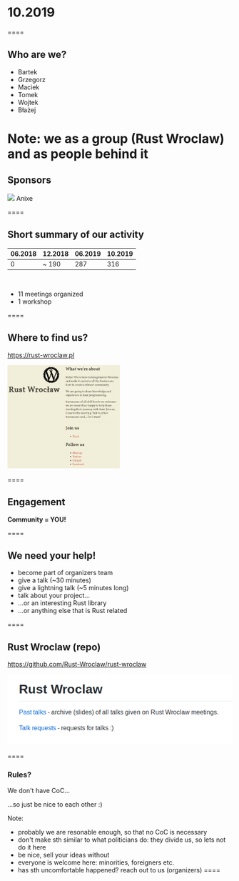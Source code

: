# 10.2019
====

## Who are we?

* Bartek
* Grzegorz 
* Maciek
* Tomek
* Wojtek
* Błażej

Note:
we as a group (Rust Wroclaw)
and as people behind it
====

## Sponsors 

<img src="https://www.anixe.pl/images/logo_dark.svg" style="border:none;"></img>
Anixe

====

## Short summary of our activity

|06.2018 | 12.2018 | 06.2019 | 10.2019 |
|--------|---------|---------|---------|
| 0 |~ 190 | 287 | 316 |

<br>

* 11 meetings organized
* 1 workshop

====

## Where to find us?

https://rust-wroclaw.pl

<img src="slides/rust-wroclaw-github.png" width="50%" height="50%"></img>

====

## Engagement

**Community = YOU!**

====

## We need your help!

* become part of organizers team
* give a talk (~30 minutes)
* give a lightning talk (~5 minutes long)
* talk about your project...
* ...or an interesting Rust library
* ...or anything else that is Rust related

====

## Rust Wroclaw (repo)

https://github.com/Rust-Wroclaw/rust-wroclaw

<img src="slides/rust-wroclaw-repo.png"></img>

====

### Rules?

We don't have CoC...

...so just be nice to each other :)

Note:
- probably we are resonable enough, so that no CoC is necessary
- don't make sth similar to what politicians do: they divide us, so lets not do it here
- be nice, sell your ideas without 
- everyone is welcome here: minorities, foreigners etc.
- has sth uncomfortable happened? reach out to us (organizers)
====

